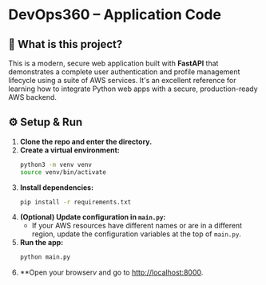 # DevOps360 – Application Code

## 🚀 What is this project?
This is a modern, secure web application built with **FastAPI** that demonstrates a complete user authentication and profile management lifecycle using a suite of AWS services. It's an excellent reference for learning how to integrate Python web apps with a secure, production-ready AWS backend.



## ⚙️ Setup & Run
1.  **Clone the repo and enter the directory.**
2.  **Create a virtual environment:**
    ```bash
    python3 -m venv venv
    source venv/bin/activate
    ```
3.  **Install dependencies:**
    ```bash
    pip install -r requirements.txt
    ```
4.  **(Optional) Update configuration in `main.py`:**
    -   If your AWS resources have different names or are in a different region, update the configuration variables at the top of `main.py`.
5.  **Run the app:**
    ```bash
    python main.py
    ```
6.  **Open your browser*v* and go to [http://localhost:8000](http://localhost:8000).

